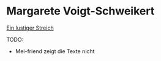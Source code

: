 # Margarete Voigt-Schweikert

[Ein lustiger Streich](https://mei-friend.mdw.ac.at/?file=https://raw.githubusercontent.com/imwihfm/schweikert/main/1_Lustiger_Streich_MEI.mei&scale=41&breaks=line&page=1&speed=false&notationOrientation=bottom&notationProportion=0.58)


TODO:
- Mei-friend zeigt die Texte nicht
